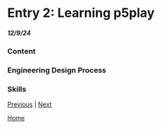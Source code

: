# Entry 2: Learning p5play
##### 12/9/24

### Content


### Engineering Design Process


### Skills

[Previous](entry01.md) | [Next](entry03.md)

[Home](../README.md)
